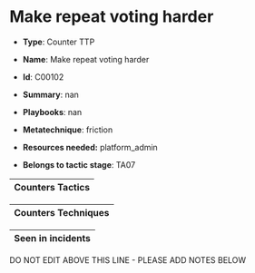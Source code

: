 # Make repeat voting harder

* **Type**: Counter TTP

* **Name**: Make repeat voting harder

* **Id**: C00102

* **Summary**: nan

* **Playbooks**: nan

* **Metatechnique**: friction

* **Resources needed:** platform_admin

* **Belongs to tactic stage**: TA07


| Counters Tactics |
| ---------------- |



| Counters Techniques |
| ------------------- |



| Seen in incidents |
| ----------------- |

DO NOT EDIT ABOVE THIS LINE - PLEASE ADD NOTES BELOW